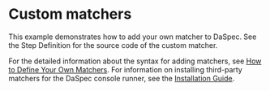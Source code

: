 # Custom matchers 

This example demonstrates how to add your own matcher to DaSpec. See the Step Definition for the source code of the custom matcher.

For the detailed information about the syntax for adding matchers, see [How to Define Your Own Matchers](../../../guides/custom_matcher.html). For information on installing third-party matchers for the DaSpec console runner, see the [Installation Guide](../../../guides/install.md).
